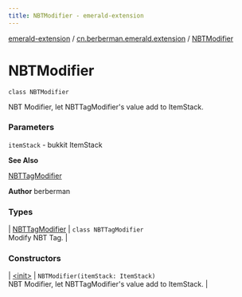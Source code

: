 ```yaml
---
title: NBTModifier - emerald-extension
---
```


[emerald-extension](../../index.html) / [cn.berberman.emerald.extension](../index.html) / [NBTModifier](.)

# NBTModifier

`class NBTModifier`

NBT Modifier, let NBTTagModifier's value add to ItemStack.

### Parameters

`itemStack` - bukkit ItemStack

**See Also**

[NBTTagModifier](-n-b-t-tag-modifier/index.html)

**Author**
berberman

### Types

| [NBTTagModifier](-n-b-t-tag-modifier/index.html) | `class NBTTagModifier`<br>Modify NBT Tag. |

### Constructors

| [&lt;init&gt;](-init-.html) | `NBTModifier(itemStack: ItemStack)`<br>NBT Modifier, let NBTTagModifier's value add to ItemStack. |

